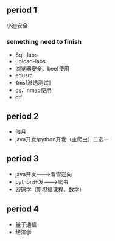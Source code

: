 ## period 1
小迪安全
### something need to finish
+ Sqli-labs
+ upload-labs
+ 浏览器安全、beef使用
+ edusrc
+ 《msf渗透测试》
+ cs、nmap使用
+ ctf

## period 2
+ 暗月
+ java开发/python开发（主爬虫）二选一

## period 3
+ java开发--->看雪逆向
+ python开发--->爬虫
+ 密码学（斯坦福课程、数学）

## period 4
+ 量子通信
+ 经济学
